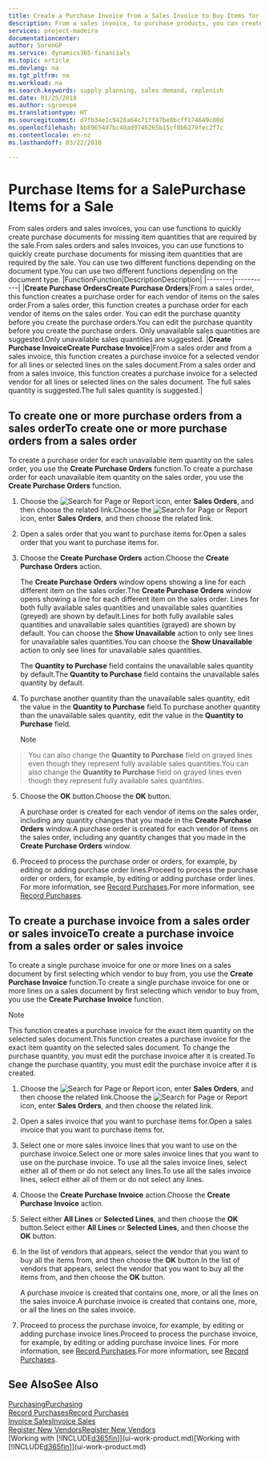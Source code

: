 ```yaml
---
title: Create a Purchase Invoice from a Sales Invoice to Buy Items for a Sale | Microsoft Docs
description: From a sales invoice, to purchase products, you can create a purchase invoice for a vendor or supplier.
services: project-madeira
documentationcenter: 
author: SorenGP
ms.service: dynamics365-financials
ms.topic: article
ms.devlang: na
ms.tgt_pltfrm: na
ms.workload: na
ms.search.keywords: supply planning, sales demand, replenish
ms.date: 01/25/2018
ms.author: sgroespe
ms.translationtype: HT
ms.sourcegitcommit: d7fb34e1c9428a64c71ff47be8bcff174649c00d
ms.openlocfilehash: bb89654d7bc48ad9746265b15cf0b6270fec2f7c
ms.contentlocale: en-nz
ms.lasthandoff: 03/22/2018

---
```

# <a name="purchase-items-for-a-sale"></a><span data-ttu-id="0bfa5-103">Purchase Items for a Sale</span><span class="sxs-lookup"><span data-stu-id="0bfa5-103">Purchase Items for a Sale</span></span>
<span data-ttu-id="0bfa5-104">From sales orders and sales invoices, you can use functions to quickly create purchase documents for missing item quantities that are required by the sale.</span><span class="sxs-lookup"><span data-stu-id="0bfa5-104">From sales orders and sales invoices, you can use functions to quickly create purchase documents for missing item quantities that are required by the sale.</span></span> <span data-ttu-id="0bfa5-105">You can use two different functions depending on the document type.</span><span class="sxs-lookup"><span data-stu-id="0bfa5-105">You can use two different functions depending on the document type.</span></span>
|<span data-ttu-id="0bfa5-106">Function</span><span class="sxs-lookup"><span data-stu-id="0bfa5-106">Function</span></span>|<span data-ttu-id="0bfa5-107">Description</span><span class="sxs-lookup"><span data-stu-id="0bfa5-107">Description</span></span>|
|--------|-----------|
|<span data-ttu-id="0bfa5-108">**Create Purchase Orders**</span><span class="sxs-lookup"><span data-stu-id="0bfa5-108">**Create Purchase Orders**</span></span>|<span data-ttu-id="0bfa5-109">From a sales order, this function creates a purchase order for each vendor of items on the sales order.</span><span class="sxs-lookup"><span data-stu-id="0bfa5-109">From a sales order, this function creates a purchase order for each vendor of items on the sales order.</span></span> <span data-ttu-id="0bfa5-110">You can edit the purchase quantity before you create the purchase orders.</span><span class="sxs-lookup"><span data-stu-id="0bfa5-110">You can edit the purchase quantity before you create the purchase orders.</span></span> <span data-ttu-id="0bfa5-111">Only unavailable sales quantities are suggested.</span><span class="sxs-lookup"><span data-stu-id="0bfa5-111">Only unavailable sales quantities are suggested.</span></span>
|<span data-ttu-id="0bfa5-112">**Create Purchase Invoice**</span><span class="sxs-lookup"><span data-stu-id="0bfa5-112">**Create Purchase Invoice**</span></span>|<span data-ttu-id="0bfa5-113">From a sales order and from a sales invoice, this function creates a purchase invoice for a selected vendor for all lines or selected lines on the sales document.</span><span class="sxs-lookup"><span data-stu-id="0bfa5-113">From a sales order and from a sales invoice, this function creates a purchase invoice for a selected vendor for all lines or selected lines on the sales document.</span></span> <span data-ttu-id="0bfa5-114">The full sales quantity is suggested.</span><span class="sxs-lookup"><span data-stu-id="0bfa5-114">The full sales quantity is suggested.</span></span>|

## <a name="to-create-one-or-more-purchase-orders-from-a-sales-order"></a><span data-ttu-id="0bfa5-115">To create one or more purchase orders from a sales order</span><span class="sxs-lookup"><span data-stu-id="0bfa5-115">To create one or more purchase orders from a sales order</span></span>
<span data-ttu-id="0bfa5-116">To create a purchase order for each unavailable item quantity on the sales order, you use the **Create Purchase Orders** function.</span><span class="sxs-lookup"><span data-stu-id="0bfa5-116">To create a purchase order for each unavailable item quantity on the sales order, you use the **Create Purchase Orders** function.</span></span>

1. <span data-ttu-id="0bfa5-117">Choose the ![Search for Page or Report](media/ui-search/search_small.png "Search for Page or Report icon") icon, enter **Sales Orders**, and then choose the related link.</span><span class="sxs-lookup"><span data-stu-id="0bfa5-117">Choose the ![Search for Page or Report](media/ui-search/search_small.png "Search for Page or Report icon") icon, enter **Sales Orders**, and then choose the related link.</span></span>
2. <span data-ttu-id="0bfa5-118">Open a sales order that you want to purchase items for.</span><span class="sxs-lookup"><span data-stu-id="0bfa5-118">Open a sales order that you want to purchase items for.</span></span>
3. <span data-ttu-id="0bfa5-119">Choose the **Create Purchase Orders** action.</span><span class="sxs-lookup"><span data-stu-id="0bfa5-119">Choose the **Create Purchase Orders** action.</span></span>

    <span data-ttu-id="0bfa5-120">The **Create Purchase Orders** window opens showing a line for each different item on the sales order.</span><span class="sxs-lookup"><span data-stu-id="0bfa5-120">The **Create Purchase Orders** window opens showing a line for each different item on the sales order.</span></span> <span data-ttu-id="0bfa5-121">Lines for both fully available sales quantities and unavailable sales quantities (greyed) are shown by default.</span><span class="sxs-lookup"><span data-stu-id="0bfa5-121">Lines for both fully available sales quantities and unavailable sales quantities (grayed) are shown by default.</span></span> <span data-ttu-id="0bfa5-122">You can choose the **Show Unavailable** action to only see lines for unavailable sales quantities.</span><span class="sxs-lookup"><span data-stu-id="0bfa5-122">You can choose the **Show Unavailable** action to only see lines for unavailable sales quantities.</span></span>

    <span data-ttu-id="0bfa5-123">The **Quantity to Purchase** field contains the unavailable sales quantity by default.</span><span class="sxs-lookup"><span data-stu-id="0bfa5-123">The **Quantity to Purchase** field contains the unavailable sales quantity by default.</span></span>
4. <span data-ttu-id="0bfa5-124">To purchase another quantity than the unavailable sales quantity, edit the value in the **Quantity to Purchase** field.</span><span class="sxs-lookup"><span data-stu-id="0bfa5-124">To purchase another quantity than the unavailable sales quantity, edit the value in the **Quantity to Purchase** field.</span></span>

    > [!NOTE]  
>   <span data-ttu-id="0bfa5-125">You can also change the **Quantity to Purchase** field on grayed lines even though they represent fully available sales quantities.</span><span class="sxs-lookup"><span data-stu-id="0bfa5-125">You can also change the **Quantity to Purchase** field on grayed lines even though they represent fully available sales quantities.</span></span>
5. <span data-ttu-id="0bfa5-126">Choose the **OK** button.</span><span class="sxs-lookup"><span data-stu-id="0bfa5-126">Choose the **OK** button.</span></span>

    <span data-ttu-id="0bfa5-127">A purchase order is created for each vendor of items on the sales order, including any quantity changes that you made in the **Create Purchase Orders** window.</span><span class="sxs-lookup"><span data-stu-id="0bfa5-127">A purchase order is created for each vendor of items on the sales order, including any quantity changes that you made in the **Create Purchase Orders** window.</span></span>
7. <span data-ttu-id="0bfa5-128">Proceed to process the purchase order or orders, for example, by editing or adding purchase order lines.</span><span class="sxs-lookup"><span data-stu-id="0bfa5-128">Proceed to process the purchase order or orders, for example, by editing or adding purchase order lines.</span></span> <span data-ttu-id="0bfa5-129">For more information, see [Record Purchases](purchasing-how-record-purchases.md).</span><span class="sxs-lookup"><span data-stu-id="0bfa5-129">For more information, see [Record Purchases](purchasing-how-record-purchases.md).</span></span>


## <a name="to-create-a-purchase-invoice-from-a-sales-order-or-sales-invoice"></a><span data-ttu-id="0bfa5-130">To create a purchase invoice from a sales order or sales invoice</span><span class="sxs-lookup"><span data-stu-id="0bfa5-130">To create a purchase invoice from a sales order or sales invoice</span></span>
<span data-ttu-id="0bfa5-131">To create a single purchase invoice for one or more lines on a sales document by first selecting which vendor to buy from, you use the **Create Purchase Invoice** function.</span><span class="sxs-lookup"><span data-stu-id="0bfa5-131">To create a single purchase invoice for one or more lines on a sales document by first selecting which vendor to buy from, you use the **Create Purchase Invoice** function.</span></span>

> [!NOTE]  
>   <span data-ttu-id="0bfa5-132">This function creates a purchase invoice for the exact item quantity on the selected sales document.</span><span class="sxs-lookup"><span data-stu-id="0bfa5-132">This function creates a purchase invoice for the exact item quantity on the selected sales document.</span></span> <span data-ttu-id="0bfa5-133">To change the purchase quantity, you must edit the purchase invoice after it is created.</span><span class="sxs-lookup"><span data-stu-id="0bfa5-133">To change the purchase quantity, you must edit the purchase invoice after it is created.</span></span>  

1. <span data-ttu-id="0bfa5-134">Choose the ![Search for Page or Report](media/ui-search/search_small.png "Search for Page or Report icon") icon, enter **Sales Orders**, and then choose the related link.</span><span class="sxs-lookup"><span data-stu-id="0bfa5-134">Choose the ![Search for Page or Report](media/ui-search/search_small.png "Search for Page or Report icon") icon, enter **Sales Orders**, and then choose the related link.</span></span>
2. <span data-ttu-id="0bfa5-135">Open a sales invoice that you want to purchase items for.</span><span class="sxs-lookup"><span data-stu-id="0bfa5-135">Open a sales invoice that you want to purchase items for.</span></span>
3. <span data-ttu-id="0bfa5-136">Select one or more sales invoice lines that you want to use on the purchase invoice.</span><span class="sxs-lookup"><span data-stu-id="0bfa5-136">Select one or more sales invoice lines that you want to use on the purchase invoice.</span></span> <span data-ttu-id="0bfa5-137">To use all the sales invoice lines, select either all of them or do not select any lines.</span><span class="sxs-lookup"><span data-stu-id="0bfa5-137">To use all the sales invoice lines, select either all of them or do not select any lines.</span></span>
4. <span data-ttu-id="0bfa5-138">Choose the **Create Purchase Invoice** action.</span><span class="sxs-lookup"><span data-stu-id="0bfa5-138">Choose the **Create Purchase Invoice** action.</span></span>
5. <span data-ttu-id="0bfa5-139">Select either **All Lines** or **Selected Lines**, and then choose the **OK** button.</span><span class="sxs-lookup"><span data-stu-id="0bfa5-139">Select either **All Lines** or **Selected Lines**, and then choose the **OK** button.</span></span>  
6. <span data-ttu-id="0bfa5-140">In the list of vendors that appears, select the vendor that you want to buy all the items from, and then choose the **OK** button.</span><span class="sxs-lookup"><span data-stu-id="0bfa5-140">In the list of vendors that appears, select the vendor that you want to buy all the items from, and then choose the **OK** button.</span></span>

    <span data-ttu-id="0bfa5-141">A purchase invoice is created that contains one, more, or all the lines on the sales invoice.</span><span class="sxs-lookup"><span data-stu-id="0bfa5-141">A purchase invoice is created that contains one, more, or all the lines on the sales invoice.</span></span>
7. <span data-ttu-id="0bfa5-142">Proceed to process the purchase invoice, for example, by editing or adding purchase invoice lines.</span><span class="sxs-lookup"><span data-stu-id="0bfa5-142">Proceed to process the purchase invoice, for example, by editing or adding purchase invoice lines.</span></span> <span data-ttu-id="0bfa5-143">For more information, see [Record Purchases](purchasing-how-record-purchases.md).</span><span class="sxs-lookup"><span data-stu-id="0bfa5-143">For more information, see [Record Purchases](purchasing-how-record-purchases.md).</span></span>

## <a name="see-also"></a><span data-ttu-id="0bfa5-144">See Also</span><span class="sxs-lookup"><span data-stu-id="0bfa5-144">See Also</span></span>
[<span data-ttu-id="0bfa5-145">Purchasing</span><span class="sxs-lookup"><span data-stu-id="0bfa5-145">Purchasing</span></span>](purchasing-manage-purchasing.md)  
[<span data-ttu-id="0bfa5-146">Record Purchases</span><span class="sxs-lookup"><span data-stu-id="0bfa5-146">Record Purchases</span></span>](purchasing-how-record-purchases.md)  
[<span data-ttu-id="0bfa5-147">Invoice Sales</span><span class="sxs-lookup"><span data-stu-id="0bfa5-147">Invoice Sales</span></span>](sales-how-invoice-sales.md)  
[<span data-ttu-id="0bfa5-148">Register New Vendors</span><span class="sxs-lookup"><span data-stu-id="0bfa5-148">Register New Vendors</span></span>](purchasing-how-register-new-vendors.md)  
<span data-ttu-id="0bfa5-149">[Working with [!INCLUDE[d365fin](includes/d365fin_md.md)]](ui-work-product.md)</span><span class="sxs-lookup"><span data-stu-id="0bfa5-149">[Working with [!INCLUDE[d365fin](includes/d365fin_md.md)]](ui-work-product.md)</span></span>

